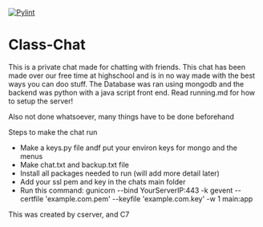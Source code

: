[![Pylint](https://github.com/01000011-00110111/School-Chat/actions/workflows/pylint.yml/badge.svg?branch=main)](https://github.com/01000011-00110111/School-Chat/actions/workflows/pylint.yml)

# Class-Chat
This is a private chat made for chatting with friends. This chat has been made over our free time at highschool and is in no way made with the best ways you can doo stuff. The Database was ran using mongodb and the backend was python with a java script front end.
Read running.md for how to setup the server!

Also not done whatsoever, many things have to be done beforehand

Steps to make the chat run

- Make a keys.py file andf put your environ keys for mongo and the menus
- Make chat.txt and backup.txt file 
- Install all packages needed to run (will add more detail later)
- Add your ssl pem and key in the chats main folder
- Run this command: gunicorn --bind YourServerIP:443 -k gevent --certfile 'example.com.pem' --keyfile 'example.com.key' -w 1 main:app

This was created by
  cserver, and C7
